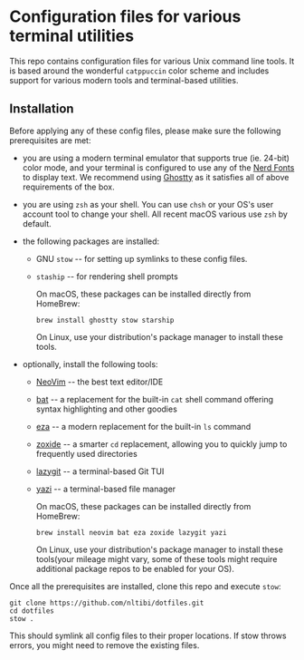 # Configuration files for various terminal utilities

This repo contains configuration files for various Unix command line tools. It is based around the wonderful `catppuccin` color scheme and includes support for various modern tools and terminal-based utilities.

## Installation

Before applying any of these config files, please make sure the following prerequisites are met:

* you are using a modern terminal emulator that supports true (ie. 24-bit) color mode, and your terminal is configured to use any of the [Nerd Fonts](https://www.nerdfonts.com/) to display text. We recommend using [Ghostty](https://ghostty.org/) as it satisfies all of above requirements of the box.
* you are using `zsh` as your shell. You can use `chsh` or your OS's user account tool to change your shell. All recent macOS various use `zsh` by default.
* the following packages are installed:
  * GNU `stow` -- for setting up symlinks to these config files.
  * `staship` -- for rendering shell prompts

    On macOS, these packages can be installed directly from HomeBrew:

    ```shell
    brew install ghostty stow starship
    ```

    On Linux, use your distribution's package manager to install these tools.

* optionally, install the following tools:

  * [NeoVim](https://neovim.io/) -- the best text editor/IDE
  * [bat](https://github.com/sharkdp/bat) -- a replacement for the built-in `cat` shell command offering syntax highlighting and other goodies
  * [eza](https://eza.rocks/) -- a modern replacement for the built-in `ls` command
  * [zoxide](https://github.com/ajeetdsouza/zoxide) -- a smarter `cd` replacement, allowing you to quickly jump to frequently used directories
  * [lazygit](https://github.com/jesseduffield/lazygit) -- a terminal-based Git TUI
  * [yazi](https://yazi-rs.github.io/) -- a terminal-based file manager

    On macOS, these packages can be installed directly from HomeBrew:

    ```shell
    brew install neovim bat eza zoxide lazygit yazi
    ```

    On Linux, use your distribution's package manager to install these tools(your mileage might vary, some of these tools might require additional package repos to be enabled for your OS).

Once all the prerequisites are installed, clone this repo and execute `stow`:

```shell
git clone https://github.com/nltibi/dotfiles.git
cd dotfiles
stow .
```

This should symlink all config files to their proper locations. If stow throws errors, you might need to remove the existing files.
